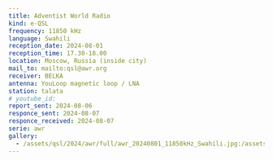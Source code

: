 ```yaml
---
title: Adventist World Radio
kind: e-QSL
frequency: 11850 kHz
language: Swahili
reception_date: 2024-08-01
reception_time: 17.30-18.00
location: Moscow, Russia (inside city)
mail_to: mailto:qsl@awr.org
receiver: BELKA
antenna: YouLoop magnetic loop / LNA
station: talata
# youtube_id: 
report_sent: 2024-08-06
responce_sent: 2024-08-07
responce_received: 2024-08-07
serie: awr
gallery:
  - /assets/qsl/2024/awr/full/awr_20240801_11850kHz_Swahili.jpg:/assets/qsl/2024/awr/small/awr_20240801_11850kHz_Swahili.jpg
---
```

